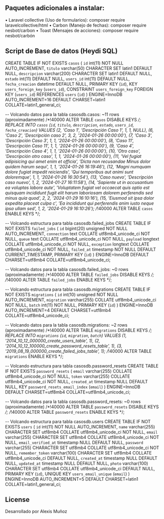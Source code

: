 

## Paquetes adicionales a instalar:

•	Laravel collective (Uso de formularios): composer require laravelcollective/html
•	Carbon (Manejo de fechas): composer require nesbot/carbon
•	Toast (Mensajes de acciones): composer require nesbot/carbón


## Script de Base de datos (Heydi SQL)
CREATE TABLE IF NOT EXISTS `casos` (
  `id` int(11) NOT NULL AUTO_INCREMENT,
  `titulo` varchar(50) CHARACTER SET latin1 DEFAULT NULL,
  `descripcion` varchar(200) CHARACTER SET latin1 DEFAULT NULL,
  `estado` int(11) DEFAULT NULL,
  `users_id` int(11) DEFAULT NULL,
  `fecha_creacion` datetime DEFAULT NULL,
  PRIMARY KEY (`id`),
  KEY `users_foreign_key` (`users_id`),
  CONSTRAINT `users_foreign_key` FOREIGN KEY (`users_id`) REFERENCES `users` (`id`)
) ENGINE=InnoDB AUTO_INCREMENT=16 DEFAULT CHARSET=latin1 COLLATE=latin1_general_ci;

-- Volcando datos para la tabla casosdb.casos: ~11 rows (aproximadamente)
/*!40000 ALTER TABLE `casos` DISABLE KEYS */;
REPLACE INTO `casos` (`id`, `titulo`, `descripcion`, `estado`, `users_id`, `fecha_creacion`) VALUES
	(2, 'Caso 1', 'Descripción Caso 1', 1, 1, NULL),
	(6, 'Caso 2', 'Descripción caso 2', 3, 2, '2024-01-26 00:00:00'),
	(7, 'Caso 3', 'Descripción Caso 3', 1, 1, '2024-01-26 00:00:00'),
	(8, 'Caso 11', 'Descripción Caso 11', 1, 1, '2024-01-26 00:00:00'),
	(9, 'Caso 4', 'Descripción Caso 4', 1, 1, '2024-01-26 00:00:00'),
	(10, 'Otro caso', 'Descripción otro caso', 1, 1, '2024-01-26 00:00:00'),
	(11, 'Vel fugiat adipisicing qui amet enim et officia', 'Dicta non recusandae Minus dolor quidem harum sequi', 1, 1, '2024-01-26 16:19:46'),
	(12, 'Magni numquam dolore fugiat impedit reiciendis', 'Qui temporibus aut animi sunt doloremque', 1, 1, '2024-01-26 16:30:54'),
	(13, 'Caso nuevo', 'Descripción caso nuevo', 1, 2, '2024-01-27 16:11:58'),
	(14, 'Sapiente ut in accusantium ea voluptas labore aute', 'Voluptatem fugiat vel occaecat quis optio est quisquam incididunt fugit elit harum laboriosam dolorem perferendis sed minus quia quod', 2, 2, '2024-01-29 16:10:16'),
	(15, 'Eiusmod sit ipsa dolor expedita placeat culpa c', 'Ea incididunt qui perferendis anim iusto neque ipsa ullam sed', 1, 2, '2024-01-29 16:10:26');
/*!40000 ALTER TABLE `casos` ENABLE KEYS */;

-- Volcando estructura para tabla casosdb.failed_jobs
CREATE TABLE IF NOT EXISTS `failed_jobs` (
  `id` bigint(20) unsigned NOT NULL AUTO_INCREMENT,
  `connection` text COLLATE utf8mb4_unicode_ci NOT NULL,
  `queue` text COLLATE utf8mb4_unicode_ci NOT NULL,
  `payload` longtext COLLATE utf8mb4_unicode_ci NOT NULL,
  `exception` longtext COLLATE utf8mb4_unicode_ci NOT NULL,
  `failed_at` timestamp NOT NULL DEFAULT CURRENT_TIMESTAMP,
  PRIMARY KEY (`id`)
) ENGINE=InnoDB DEFAULT CHARSET=utf8mb4 COLLATE=utf8mb4_unicode_ci;

-- Volcando datos para la tabla casosdb.failed_jobs: ~0 rows (aproximadamente)
/*!40000 ALTER TABLE `failed_jobs` DISABLE KEYS */;
/*!40000 ALTER TABLE `failed_jobs` ENABLE KEYS */;

-- Volcando estructura para tabla casosdb.migrations
CREATE TABLE IF NOT EXISTS `migrations` (
  `id` int(10) unsigned NOT NULL AUTO_INCREMENT,
  `migration` varchar(255) COLLATE utf8mb4_unicode_ci NOT NULL,
  `batch` int(11) NOT NULL,
  PRIMARY KEY (`id`)
) ENGINE=InnoDB AUTO_INCREMENT=4 DEFAULT CHARSET=utf8mb4 COLLATE=utf8mb4_unicode_ci;

-- Volcando datos para la tabla casosdb.migrations: ~2 rows (aproximadamente)
/*!40000 ALTER TABLE `migrations` DISABLE KEYS */;
REPLACE INTO `migrations` (`id`, `migration`, `batch`) VALUES
	(1, '2014_10_12_000000_create_users_table', 1),
	(2, '2014_10_12_100000_create_password_resets_table', 1),
	(3, '2019_08_19_000000_create_failed_jobs_table', 1);
/*!40000 ALTER TABLE `migrations` ENABLE KEYS */;

-- Volcando estructura para tabla casosdb.password_resets
CREATE TABLE IF NOT EXISTS `password_resets` (
  `email` varchar(255) COLLATE utf8mb4_unicode_ci NOT NULL,
  `token` varchar(255) COLLATE utf8mb4_unicode_ci NOT NULL,
  `created_at` timestamp NULL DEFAULT NULL,
  KEY `password_resets_email_index` (`email`)
) ENGINE=InnoDB DEFAULT CHARSET=utf8mb4 COLLATE=utf8mb4_unicode_ci;

-- Volcando datos para la tabla casosdb.password_resets: ~0 rows (aproximadamente)
/*!40000 ALTER TABLE `password_resets` DISABLE KEYS */;
/*!40000 ALTER TABLE `password_resets` ENABLE KEYS */;

-- Volcando estructura para tabla casosdb.users
CREATE TABLE IF NOT EXISTS `users` (
  `id` int(11) NOT NULL AUTO_INCREMENT,
  `name` varchar(255) CHARACTER SET utf8mb4 COLLATE utf8mb4_unicode_ci NOT NULL,
  `email` varchar(255) CHARACTER SET utf8mb4 COLLATE utf8mb4_unicode_ci NOT NULL,
  `email_verified_at` timestamp NULL DEFAULT NULL,
  `password` varchar(255) CHARACTER SET utf8mb4 COLLATE utf8mb4_unicode_ci NOT NULL,
  `remember_token` varchar(100) CHARACTER SET utf8mb4 COLLATE utf8mb4_unicode_ci DEFAULT NULL,
  `created_at` timestamp NULL DEFAULT NULL,
  `updated_at` timestamp NULL DEFAULT NULL,
  `photo` varchar(100) CHARACTER SET utf8mb4 COLLATE utf8mb4_unicode_ci DEFAULT NULL,
  PRIMARY KEY (`id`),
  UNIQUE KEY `users_email_unique` (`email`)
) ENGINE=InnoDB AUTO_INCREMENT=5 DEFAULT CHARSET=latin1 COLLATE=latin1_general_ci;

## License
Desarrollado por Alexis Muñoz
